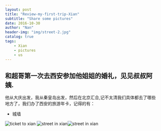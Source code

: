 ```yaml
---
layout: post
title: "Review-my-first-trip-Xian"
subtitle: "Share some pictures"
date: 2016-10-30
author: "Nan"
header-img: "img/street-2.jpg"
catalog: true
tags:
    - Xian
    - pictures
    - us
---
```


## 和超哥第一次去西安参加他姐姐的婚礼，见见叔叔阿姨.

他从大庆出发，我从秦皇岛出发，然后在北京汇合,记不太清我们具体都去了哪些地方了，我们办了西安的旅游年卡，记得的有：
- 城墙
<div class="container-fluid">
    <div class="row">
        <img class="col-md-6" src="https://rawgithub.com/mushroommie/images/master/Xian/ticket.jpg" class="img-responsive" alt="ticket to xian">
        <img class="col-md-6" src="https://rawgithub.com/mushroommie/images/master/Xian/street-1.jpg" class="img-responsive" alt="street in xian"><img src="https://rawgithub.com/mushroommie/images/master/Xian/street-3.jpg" class="img-responsive" alt="street in xian">
    </div>
</div>




